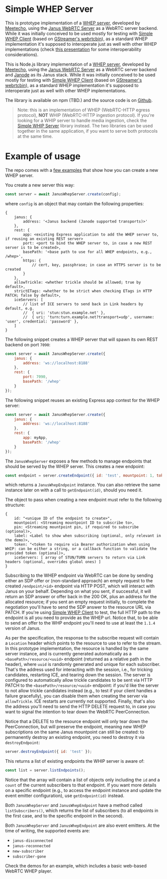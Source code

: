 Simple WHEP Server
==================

This is prototype implementation of a [WHEP server](https://datatracker.ietf.org/doc/draft-ietf-wish-whep/), developed by [Meetecho](https://www.meetecho.com), using the [Janus WebRTC Server](https://github.com/meetecho/janus-gateway/) as a WebRTC server backend. While it was initially conceived to be used mostly for testing with [Simple WHEP Client](https://github.com/meetecho/simple-whep-client) (based on [GStreamer's webrtcbin](https://gstreamer.freedesktop.org/documentation/webrtc/index.html)), as a standard WHEP implementation it's supposed to interoperate just as well with other WHEP implementations (check [this presentation](https://github.com/IETF-Hackathon/ietf112-project-presentations/blob/main/ietf112-hackathon-whep.pdf) for some interoperability considerations).

This is Node.js library implementation of a [WHEP server](https://datatracker.ietf.org/doc/draft-ietf-wish-whep/), developed by [Meetecho](https://www.meetecho.com), using the [Janus WebRTC Server](https://github.com/meetecho/janus-gateway/) as a WebRTC server backend and [Janode](https://github.com/meetecho/janode/) as its Janus stack. While it was initially conceived to be used mostly for testing with [Simple WHEP Client](https://github.com/meetecho/simple-whep-client) (based on [GStreamer's webrtcbin](https://gstreamer.freedesktop.org/documentation/webrtc/index.html)), as a standard WHEP implementation it's supposed to interoperate just as well with other WHEP implementations.

The library is available on npm (TBD.) and the source code is on [Github](https://github.com/meetecho/simple-whep-server/).

> Note: this is an implementation of WHEP (WebRTC-HTTP egress protocol), **NOT** WHIP (WebRTC-HTTP ingestion protocol). If you're looking for a WHIP server to handle media ingestion, check the [Simple WHIP Server](https://github.com/meetecho/simple-whip-server) library instead. The two libraries can be used together in the same application, if you want to serve both protocols at the same time.

# Example of usage

The repo comes with a [few examples](https://github.com/meetecho/simple-whep-server/tree/master/examples) that show how you can create a new WHEP server.

You create a new server this way:

```js
const server = await JanusWhepServer.create(config);
```

where `config` is an object that may contain the following properties:

```
{
	janus: {
		address: '<Janus backend (Janode supported transports)>'
	},
	rest: {
		app: <existing Express application to add the WHEP server to, if reusing an existing REST server>
		port: <port to bind the WHEP server to, in case a new REST server is to be created>,
		basePath: '<base path to use for all WHEP endpoints, e.g., /whep>',
		https: {
			// cert, key, passphrase; in case an HTTPS server is to be created
		}
	},
	allowTrickle: <whether trickle should be allowed; true by default>,
	strictETags: <whether to be strict when checking ETags in HTTP PATCH; false by default>,
	iceServers: [
		// list of ICE servers to send back in Link headers by default, e.g.
		//	{ uri: 'stun:stun.example.net' },
		//	{ uri: 'turn:turn.example.net?transport=udp', username: 'user', credential: 'password' },
	]
}
```

The following snippet creates a WHEP server that will spawn its own REST backend on port `7090`:

```js
const server = await JanusWhepServer.create({
	janus: {
		address: 'ws://localhost:8188'
	},
	rest: {
		port: 7090,
		basePath: '/whep'
	}
});
```

The following snippet reuses an existing Express app contest for the WHEP server:

```js
const server = await JanusWhepServer.create({
	janus: {
		address: 'ws://localhost:8188'
	},
	rest: {
		app: myApp,
		basePath: '/whep'
	}
});
```

The `JanusWhepServer` exposes a few methods to manage endpoints that should be served by the WHEP server. This creates a new endpoint:

```js
const endpoint = server.createEndpoint({ id: 'test', mountpoint: 1, token: 'verysecret' });
```

which returns a `JanusWhepEndpoint` instance. You can also retrieve the same instance later on with a call to `getEndpoint(id)`, should you need it.

The object to pass when creating a new endpoint must refer to the following structure:

```
{
	id: "<unique ID of the endpoint to create>",
	mountpoint: <Streaming mountpoint ID to subscribe to>,
	pin: <Streaming mountpoint pin, if required to subscribe (optional)>,
	label: <Label to show when subscribing (optional, only relevant in the demo)>,
	token: "<token to require via Bearer authorization when using WHIP: can be either a string, or a callback function to validate the provided token (optional)>,
	iceServers: [ array of STUN/TURN servers to return via Link headers (optional, overrides global ones) ]
}
```

Subscribing to the WHEP endpoint via WebRTC can be done by sending either an SDP offer or (non-standard approach) an empty request to the created `/endpoint/<id>` endpoint via HTTP POST, which will interact with Janus on your behalf. Depending on what you sent, if successful, it will return an SDP answer or offer back in the 200 OK, plus an address for the allocated resource; if you sent an empty request initially, to complete the negotiation you'll have to send the SDP answer to the resource URL via PATCH. If you're using [Simple WHEP Client](https://github.com/meetecho/simple-whep-client) to test, the full HTTP path to the endpoint is all you need to provide as the WHEP url. Notice that, to be able to send an offer to the WHP endpoint you'll need to use at least the `1.1.4` version of Janus.

As per the specification, the response to the subscribe request will contain a `Location` header which points to the resource to use to refer to the stream. In this prototype implementation, the resource is handled by the same server instance, and is currently generated automatically as a `<basePath>/resource/<uuid>` endpoint (returned as a relative path in the header), where `uuid` is randomly generated and unique for each subscriber. That's the address used for interacting with the session, i.e., for tricking candidates, restarting ICE, and tearing down the session. The server is configured to automatically allow trickle candidates to be sent via HTTP PATCH to the `<basePath>/resource/<uuid>` endpoint: if you'd like the server to not allow trickle candidates instead (e.g., to test if your client handles a failure gracefully), you can disable them when creating the server via `allowTrickle`. ICE restarts are currently not supported. Finally, that's also the address you'll need to send the HTTP DELETE request to, in case you want to signal the intention to tear down the WebRTC PeerConnection.

Notice that a DELETE to the resource endpoint will only tear down the PeerConnection, but will preserve the endpoint, meaning new WHEP subscriptions on the same Janus mountpoint can still be created: to permanently destroy an existing endpoint, you need to destroy it via `destroyEndpoint`:

```js
server.destroyEndpoint({ id: 'test' });
```

This returns a list of existing endpoints the WHIP server is aware of:

```js
const list = server.listEndpoints();
```

Notice that the array will contain a list of objects only including the `id` and a `count` of the current subscribers to that endpoint. If you want more details on a specific endpoint (e.g., to access the endpoint instance and update the event emitter configuration), use `getEndpoint(id)` instead.

Both `JanusWhepServer` and `JanusWhepEndpoint` have a method called `listSubscribers()`, which returns the list of subscribers (to all endpoints in the first case, and to the specific endpoint in the second).

Both `JanusWhepServer` and `JanusWhepEndpoint` are also event emitters. At the time of writing, the supported events are:

* `janus-disconnected`
* `janus-reconnected`
* `new-subscriber`
* `subscriber-gone`

Check the demos for an example, which includes a basic web-based WebRTC WHEP player.
